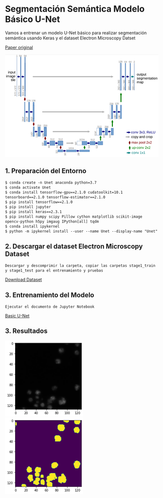 # Segmentación Semántica Modelo Básico U-Net
Vamos a entrenar un modelo U-Net básico para realizar segmentación semántica usando Keras y el dataset Electron Microscopy Datset

[Paper original](https://arxiv.org/pdf/1505.04597.pdf)

![Modelo U-Net](https://github.com/DavidReveloLuna/Semantic-Segmentation-Basic-U-Net/blob/master/assets/ArquitecturaUnet.png)

## 1. Preparación del Entorno

    $ conda create -n Unet anaconda python=3.7
    $ conda activate Unet
    $ conda install tensorflow-gpu==2.1.0 cudatoolkit=10.1 tensorboard==2.1.0 tensorflow-estimator==2.1.0
    $ pip install tensorflow==2.1.0
    $ pip install jupyter
    $ pip install keras==2.3.1
    $ pip install numpy scipy Pillow cython matplotlib scikit-image opencv-python h5py imgaug IPython[all] tqdm
    $ conda install ipykernel
    $ python -m ipykernel install --user --name Unet --display-name "Unet"
    
## 2. Descargar el dataset Electron Microscopy Dataset

    Descargar y descomprimir la carpeta, copiar las carpetas stage1_train y stage1_test para el entrenamiento y pruebas

[Download Dataset](https://www.epfl.ch/labs/cvlab/data/data-em/)

## 3. Entrenamiento del Modelo

    Ejecutar el documento de Jupyter Notebook
[Basic U-Net](https://github.com/DavidReveloLuna/Semantic-Segmentation-Basic-U-Net/blob/master/BasicUnet.ipynb)

## 3. Resultados

![Imagen](https://github.com/DavidReveloLuna/Semantic-Segmentation-Basic-U-Net/blob/master/assets/image.png)
![Segmentación](https://github.com/DavidReveloLuna/Semantic-Segmentation-Basic-U-Net/blob/master/assets/mask.png)
    


